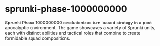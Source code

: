# sprunki-phase-1000000000
Sprunki Phase 1000000000 revolutionizes turn-based strategy in a post-apocalyptic environment. The game showcases a variety of Sprunki units, each with distinct abilities and tactical roles that combine to create formidable squad compositions.
